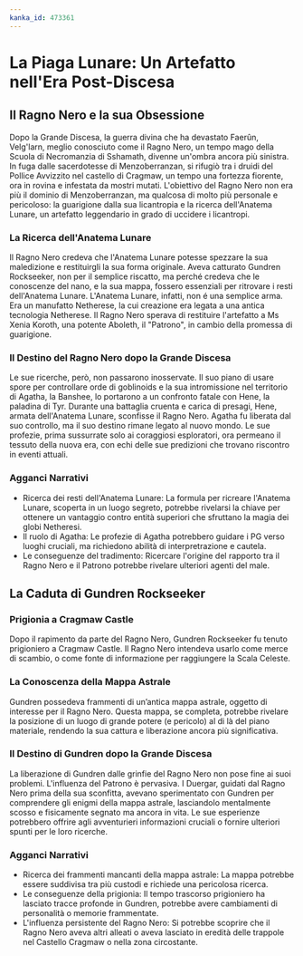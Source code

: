 ```yaml
---
kanka_id: 473361
---
```


# La Piaga Lunare: Un Artefatto nell'Era Post-Discesa

## Il Ragno Nero e la sua Obsessione

Dopo la Grande Discesa, la guerra divina che ha devastato Faerûn, Velg'larn, meglio conosciuto come il Ragno Nero, un tempo mago della Scuola di Necromanzia di Sshamath, divenne un'ombra ancora più sinistra. In fuga dalle sacerdotesse di Menzoberranzan, si rifugiò tra i druidi del Pollice Avvizzito nel castello di Cragmaw, un tempo una fortezza fiorente, ora in rovina e infestata da mostri mutati. L'obiettivo del Ragno Nero non era più il dominio di Menzoberranzan, ma qualcosa di molto più personale e pericoloso: la guarigione dalla sua licantropia e la ricerca dell'Anatema Lunare, un artefatto leggendario in grado di uccidere i licantropi.

### La Ricerca dell'Anatema Lunare

Il Ragno Nero credeva che l'Anatema Lunare potesse spezzare la sua maledizione e restituirgli la sua forma originale. Aveva catturato Gundren Rockseeker, non per il semplice riscatto, ma perché credeva che le conoscenze del nano, e la sua mappa, fossero essenziali per ritrovare i resti dell'Anatema Lunare. L'Anatema Lunare, infatti, non é una semplice arma. Era un manufatto Netherese, la cui creazione era legata a una antica tecnologia Netherese. Il Ragno Nero sperava di restituire l'artefatto a Ms Xenia Koroth, una potente Aboleth, il "Patrono", in cambio della promessa di guarigione.

### Il Destino del Ragno Nero dopo la Grande Discesa

Le sue ricerche, però, non passarono inosservate. Il suo piano di usare spore per controllare orde di goblinoids e la sua intromissione nel territorio di Agatha, la Banshee, lo portarono a un confronto fatale con Hene, la paladina di Tyr. Durante una battaglia cruenta e carica di presagi, Hene, armata dell'Anatema Lunare, sconfisse il Ragno Nero. Agatha fu liberata dal suo controllo, ma il suo destino rimane legato al nuovo mondo. Le sue profezie, prima sussurrate solo ai coraggiosi esploratori, ora permeano il tessuto della nuova era, con echi delle sue predizioni che trovano riscontro in eventi attuali.

### Agganci Narrativi

* Ricerca dei resti dell'Anatema Lunare: La formula per ricreare l'Anatema Lunare, scoperta in un luogo segreto, potrebbe rivelarsi la chiave per ottenere un vantaggio contro entità superiori che sfruttano la magia dei globi Netheresi.
* Il ruolo di Agatha: Le profezie di Agatha potrebbero guidare i PG verso luoghi cruciali, ma richiedono abilità di interpretrazione e cautela.
* Le conseguenze del tradimento: Ricercare l'origine del rapporto tra il Ragno Nero e il Patrono potrebbe rivelare ulteriori agenti del male.

## La Caduta di Gundren Rockseeker

### Prigionia a Cragmaw Castle

Dopo il rapimento da parte del Ragno Nero, Gundren Rockseeker fu tenuto prigioniero a Cragmaw Castle. Il Ragno Nero intendeva usarlo come merce di scambio, o come fonte di informazione per raggiungere la Scala Celeste.

### La Conoscenza della Mappa Astrale

Gundren possedeva frammenti di un’antica mappa astrale, oggetto di interesse per il Ragno Nero. Questa mappa, se completa, potrebbe rivelare la posizione di un luogo di grande potere (e pericolo) al di là del piano materiale, rendendo la sua cattura e liberazione ancora più significativa.

### Il Destino di Gundren dopo la Grande Discesa

La liberazione di Gundren dalle grinfie del Ragno Nero non pose fine ai suoi problemi. L'influenza del Patrono è pervasiva. I Duergar, guidati dal Ragno Nero prima della sua sconfitta, avevano sperimentato con Gundren per comprendere gli enigmi della mappa astrale, lasciandolo mentalmente scosso e fisicamente segnato ma ancora in vita. Le sue esperienze potrebbero offrire agli avventurieri informazioni cruciali o fornire ulteriori spunti per le loro ricerche.

### Agganci Narrativi

* Ricerca dei frammenti mancanti della mappa astrale: La mappa potrebbe essere suddivisa tra più custodi e richiede una pericolosa ricerca.
* Le conseguenze della prigionia: Il tempo trascorso prigioniero ha lasciato tracce profonde in Gundren, potrebbe avere cambiamenti di personalità o memorie frammentate.
* L'influenza persistente del Ragno Nero: Si potrebbe scoprire che il Ragno Nero aveva altri alleati o aveva lasciato in eredità delle trappole nel Castello Cragmaw o nella zona circostante.